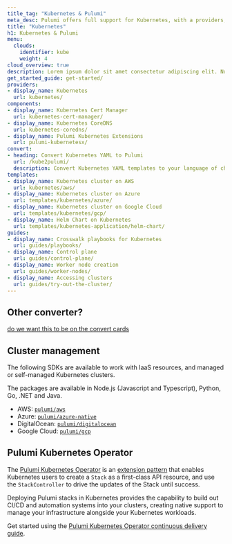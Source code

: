 ```yaml
---
title_tag: "Kubernetes & Pulumi"
meta_desc: Pulumi offers full support for Kubernetes, with a providers, 3+ components, templates, and guides.
title: "Kubernetes"
h1: Kubernetes & Pulumi
menu:
  clouds:
    identifier: kube
    weight: 4
cloud_overview: true
description: Lorem ipsum dolor sit amet consectetur adipiscing elit. Nullam pellentesque fringilla massa, et finibus erat consequat nec. Quisque libero urna, aliquet a sagittis ac.
get_started_guide: get-started/
providers:
- display_name: Kubernetes
  url: kubernetes/
components:
- display_name: Kubernetes Cert Manager
  url: kubernetes-cert-manager/
- display_name: Kubernetes CoreDNS
  url: kubernetes-coredns/
- display_name: Pulumi Kubernetes Extensions
  url: pulumi-kubernetesx/
convert:
- heading: Convert Kubernetes YAML to Pulumi
  url: /kube2pulumi/
  description: Convert Kubernetes YAML templates to your language of choice with Pulumi's conversion tool.
templates:
- display_name: Kubernetes cluster on AWS
  url: kubernetes/aws/
- display_name: Kubernetes cluster on Azure
  url: templates/kubernetes/azure/
- display_name: Kubernetes cluster on Google Cloud
  url: templates/kubernetes/gcp/
- display_name: Helm Chart on Kubernetes
  url: templates/kubernetes-application/helm-chart/
guides:
- display_name: Crosswalk playbooks for Kubernetes
  url: guides/playbooks/
- display_name: Control plane
  url: guides/control-plane/
- display_name: Worker node creation
  url: guides/worker-nodes/
- display_name: Accessing clusters
  url: guides/try-out-the-cluster/
---
```


## Other converter?

[do we want this to be on the convert cards](https://www.pulumi.com/blog/introducing-crd2pulumi/)

## Cluster management

The following SDKs are available to work with IaaS resources, and managed or self-managed Kubernetes clusters.

The packages are available in Node.js (Javascript and Typescript), Python, Go, .NET and Java.

- AWS: [`pulumi/aws`](https://github.com/pulumi/aws/)
- Azure: [`pulumi/azure-native`](https://github.com/pulumi/pulumi-azure-native/)
- DigitalOcean: [`pulumi/digitalocean`](https://github.com/pulumi/pulumi-digitalocean/)
- Google Cloud: [`pulumi/gcp`](https://github.com/pulumi/gcp/)

## Pulumi Kubernetes Operator

The [Pulumi Kubernetes Operator](https://github.com/pulumi/pulumi-kubernetes-operator/) is an [extension pattern](https://kubernetes.io/docs/concepts/extend-kubernetes/operator/) that enables Kubernetes users to create a `Stack` as a first-class API
resource, and use the `StackController` to drive the updates of the Stack until
success.

Deploying Pulumi stacks in Kubernetes provides the capability to build
out CI/CD and automation systems into your clusters, creating native support to manage your infrastructure alongside your Kubernetes workloads.

Get started using the [Pulumi Kubernetes Operator continuous delivery guide](/docs/using-pulumi/continuous-delivery/pulumi-kubernetes-operator).
